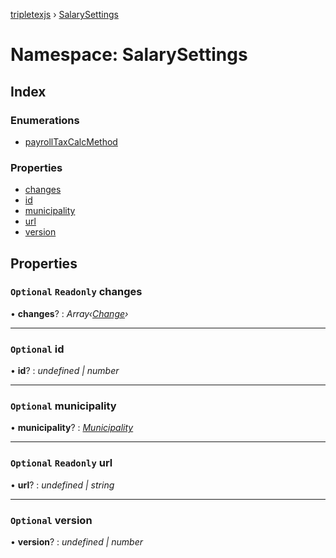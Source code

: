 [tripletexjs](../README.md) › [SalarySettings](salarysettings.md)

# Namespace: SalarySettings

## Index

### Enumerations

* [payrollTaxCalcMethod](../enums/salarysettings.payrolltaxcalcmethod.md)

### Properties

* [changes](salarysettings.md#optional-readonly-changes)
* [id](salarysettings.md#optional-id)
* [municipality](salarysettings.md#optional-municipality)
* [url](salarysettings.md#optional-readonly-url)
* [version](salarysettings.md#optional-version)

## Properties

### `Optional` `Readonly` changes

• **changes**? : *Array‹[Change](change.md)›*

___

### `Optional` id

• **id**? : *undefined | number*

___

### `Optional` municipality

• **municipality**? : *[Municipality](../interfaces/municipality.md)*

___

### `Optional` `Readonly` url

• **url**? : *undefined | string*

___

### `Optional` version

• **version**? : *undefined | number*
